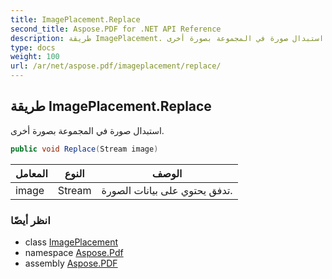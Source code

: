 ```yaml
---
title: ImagePlacement.Replace
second_title: Aspose.PDF for .NET API Reference
description: طريقة ImagePlacement. استبدال صورة في المجموعة بصورة أخرى
type: docs
weight: 100
url: /ar/net/aspose.pdf/imageplacement/replace/
---
```

## طريقة ImagePlacement.Replace

استبدال صورة في المجموعة بصورة أخرى.

```csharp
public void Replace(Stream image)
```

| المعامل | النوع | الوصف |
| --- | --- | --- |
| image | Stream | تدفق يحتوي على بيانات الصورة. |

### انظر أيضًا

* class [ImagePlacement](../)
* namespace [Aspose.Pdf](../../../aspose.pdf/)
* assembly [Aspose.PDF](../../../)
